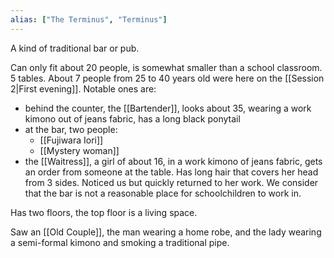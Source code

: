 ```yaml
---
alias: ["The Terminus", "Terminus"]
---
```


A kind of traditional bar or pub.

Can only fit about 20 people, is somewhat smaller than a school classroom. 5 tables.
About 7 people from 25 to 40 years old were here on the [[Session 2|First evening]]. Notable ones are:
- behind the counter, the [[Bartender]], looks about 35, wearing a work kimono out of jeans fabric, has a long black ponytail
- at the bar, two people:
	- [[Fujiwara Iori]] 
	- [[Mystery woman]]
- the [[Waitress]], a girl of about 16, in a work kimono of jeans fabric, gets an order from someone at the table. Has long hair that covers her head from 3 sides. Noticed us but quickly returned to her work. We consider that the bar is not a reasonable place for schoolchildren to work in.

Has two floors, the top floor is a living space.

Saw an [[Old Couple]], the man wearing a home robe, and the lady wearing a semi-formal kimono and smoking a traditional pipe.


